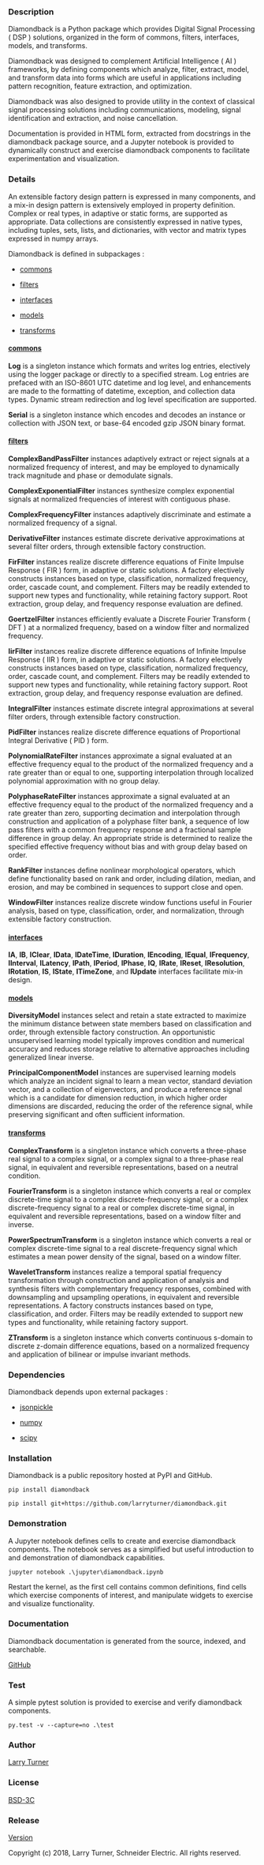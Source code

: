 ### Description

Diamondback is a Python package which provides Digital Signal Processing ( DSP )
solutions, organized in the form of commons, filters, interfaces, models, and
transforms.

Diamondback was designed to complement Artificial Intelligence ( AI ) frameworks,
by defining components which analyze, filter, extract, model, and transform data
into forms which are useful in applications including pattern recognition,
feature extraction, and optimization.

Diamondback was also designed to provide utility in the context of classical
signal processing solutions including communications, modeling, signal
identification and extraction, and noise cancellation.

Documentation is provided in HTML form, extracted from docstrings in the
diamondback package source, and a Jupyter notebook is provided to dynamically
construct and exercise diamondback components to facilitate experimentation and
visualization.
	
### Details

An extensible factory design pattern is expressed in many components, and a
mix-in design pattern is extensively employed in property definition.  Complex
or real types, in adaptive or static forms, are supported as appropriate.  Data
collections are consistently expressed in native types, including tuples, sets,
lists, and dictionaries, with vector and matrix types expressed in numpy arrays.
	
Diamondback is defined in subpackages :

* [commons](https://larryturner.github.io/diamondback/diamondback.commons)
	
* [filters](https://larryturner.github.io/diamondback/diamondback.filters)
	
* [interfaces](https://larryturner.github.io/diamondback/diamondback.interfaces)
	
* [models](https://larryturner.github.io/diamondback/diamondback.models)
	
* [transforms](https://larryturner.github.io/diamondback/diamondback.transforms)

#### [commons](https://larryturner.github.io/diamondback/diamondback.commons)
	
**Log** is a singleton instance which formats and writes log entries, electively
using the logger package or directly to a specified stream. Log entries are
prefaced with an ISO-8601 UTC datetime and log level, and enhancements
are made to the formatting of datetime, exception, and collection data
types.  Dynamic stream redirection and log level specification are
supported.
	    
**Serial** is a singleton instance which encodes and decodes an instance or
collection with JSON text, or base-64 encoded gzip JSON binary format.

#### [filters](https://larryturner.github.io/diamondback/diamondback.filters)
	
**ComplexBandPassFilter** instances adaptively extract or reject signals at a
normalized frequency of interest, and may be employed to dynamically track
magnitude and phase or demodulate signals.
	
**ComplexExponentialFilter** instances synthesize complex exponential signals at
normalized frequencies of interest with contiguous phase.
	
**ComplexFrequencyFilter** instances adaptively discriminate and estimate a
normalized frequency of a signal.
	
**DerivativeFilter** instances estimate discrete derivative approximations at
several filter orders, through extensible factory construction.

**FirFilter** instances realize discrete difference equations of Finite Impulse
Response ( FIR ) form, in adaptive or static solutions.  A factory electively
constructs instances based on type, classification, normalized frequency, order,
cascade count, and complement.  Filters may be readily extended to support new
types and functionality, while retaining factory support.  Root extraction,
group delay, and frequency response evaluation are defined.

**GoertzelFilter** instances efficiently evaluate a Discrete Fourier Transform
( DFT ) at a normalized frequency, based on a window filter and normalized
frequency.
	
**IirFilter** instances realize discrete difference equations of Infinite Impulse
Response ( IIR ) form, in adaptive or static solutions.  A factory electively
constructs instances based on type, classification, normalized frequency, order,
cascade count, and complement.  Filters may be readily extended to support new
types and functionality, while retaining factory support.  Root extraction,
group delay, and frequency response evaluation are defined.

**IntegralFilter** instances estimate discrete integral approximations at several
filter orders, through extensible factory construction.

**PidFilter** instances realize discrete difference equations of Proportional
Integral Derivative ( PID ) form.

**PolynomialRateFilter** instances approximate a signal evaluated at an effective
frequency equal to the product of the normalized frequency and a rate greater
than or equal to one, supporting interpolation through localized polynomial
approximation with no group delay.
		
**PolyphaseRateFilter** instances approximate a signal evaluated at an effective
frequency equal to the product of the normalized frequency and a rate greater
than zero, supporting decimation and interpolation through construction and
application of a polyphase filter bank, a sequence of low pass filters with a
common frequency response and a fractional sample difference in group delay.  An
appropriate stride is determined to realize the specified effective frequency
without bias and with group delay based on order.

**RankFilter** instances define nonlinear morphological operators, which define
functionality based on rank and order, including dilation, median, and erosion,
and may be combined in sequences to support close and open.
		
**WindowFilter** instances realize discrete window functions useful in Fourier
analysis, based on type, classification, order, and normalization, through
extensible factory construction.
		
#### [interfaces](https://larryturner.github.io/diamondback/diamondback.interfaces)

**IA**, **IB**, **IClear**, **IData**, **IDateTime**, **IDuration**,
**IEncoding**, **IEqual**, **IFrequency**, **IInterval**, **ILatency**,
**IPath**, **IPeriod**, **IPhase**, **IQ**, **IRate**, **IReset**,
**IResolution**, **IRotation**, **IS**, **IState**, **ITimeZone**, and
**IUpdate** interfaces facilitate mix-in design.
	
#### [models](https://larryturner.github.io/diamondback/diamondback.models)

**DiversityModel** instances select and retain a state extracted to maximize the
minimum distance between state members based on classification and order,
through extensible factory construction.  An opportunistic unsupervised learning
model typically improves condition and numerical accuracy and reduces storage
relative to alternative approaches including generalized linear inverse.

**PrincipalComponentModel** instances are supervised learning models which
analyze an incident signal to learn a mean vector, standard deviation vector,
and a collection of eigenvectors, and produce a reference signal which is a
candidate for dimension reduction, in which higher order dimensions are
discarded, reducing the order of the reference signal, while preserving
significant and often sufficient information.
		
#### [transforms](https://larryturner.github.io/diamondback/diamondback.transforms)
	
**ComplexTransform** is a singleton instance which converts a three-phase real
signal to a complex signal, or a complex signal to a three-phase real signal, in
equivalent and reversible representations, based on a neutral condition.
		
**FourierTransform** is a singleton instance which converts a real or complex
discrete-time signal to a complex discrete-frequency signal, or a complex
discrete-frequency signal to a real or complex discrete-time signal, in
equivalent and reversible representations, based on a window filter and inverse.
		
**PowerSpectrumTransform** is a singleton instance which converts a real or complex
discrete-time signal to a real discrete-frequency signal which estimates a mean
power density of the signal, based on a window filter.
		
**WaveletTransform** instances realize a temporal spatial frequency transformation
through construction and application of analysis and synthesis filters with
complementary frequency responses, combined with downsampling and upsampling
operations, in equivalent and reversible representations.  A factory constructs
instances based on type, classification, and order.  Filters may be readily
extended to support new types and functionality, while retaining factory
support.

**ZTransform** is a singleton instance which converts continuous s-domain to
discrete z-domain difference equations, based on a normalized frequency and
application of bilinear or impulse invariant methods.	
	
### Dependencies

Diamondback depends upon external packages :
    
* [jsonpickle](https://github.com/jsonpickle/jsonpickle)
    
* [numpy](https://github.com/numpy/numpy)
    
* [scipy](https://github.com/scipy/scipy)
	
### Installation

Diamondback is a public repository hosted at PyPI and GitHub.

    pip install diamondback

    pip install git+https://github.com/larryturner/diamondback.git

	
### Demonstration

A Jupyter notebook defines cells to create and exercise diamondback components.
The notebook serves as a simplified but useful introduction to and
demonstration of diamondback capabilities.	

    jupyter notebook .\jupyter\diamondback.ipynb

Restart the kernel, as the first cell contains common definitions, find cells
which exercise components of interest, and manipulate widgets to exercise and
visualize functionality.
    
### Documentation

Diamondback documentation is generated from the source, indexed, and searchable.
  
[GitHub](https://larryturner.github.io/diamondback/)
        
### Test

A simple pytest solution is provided to exercise and verify diamondback
components.
	
    py.test -v --capture=no .\test
	
### Author

[Larry Turner](https://github.com/larryturner)
	
### License

[BSD-3C](https://github.com/larryturner/diamondback/blob/master/license)

### Release

[Version](https://github.com/larryturner/diamondback/blob/master/version)
        
Copyright (c) 2018, Larry Turner, Schneider Electric.  All rights reserved.
	